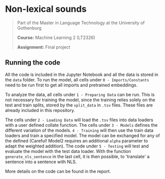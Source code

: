 # Non-lexical sounds
> Part of the Master in Language Technology at the University of Gothenburg
>
> **Course:** Machine Learning 2 (LT2326)
>
> **Assignment:** Final project

## Running the code
All the code is included in the Jupyter Notebook and all the data is stored in the `data` folder. 
To run the model, all cells under `0 - Imports/Constants` need to be run first to get all imports and pretrained embeddings.

To analyze the data, all cells under `1 - Preparing Data` can be run. This is not necessary for training the model, since the training relies solely on the test and train splits, stored by the `split_data` in `.tsv` files. These files are already included in this repository.

The cells under `2 - Loading Data` will load the `.tsv` files into data loaders with a user defined collate function. The cells under `3 - Models` defines the different variation of the models. `4 - Training` will then use the train data loaders and train a specified model. The model can be exchanged for any of the defined (Careful! Model2 requires an additional `alpha` parameter to adapt the weighted addition). The code under `5 - Testing` will test and evaluate the model with the test data loader. With the function `generate_nls_sentence` in the last cell, it is then possible, to 'translate' a sentence into a sentence with NLS.

More details on the code can be found in the report.